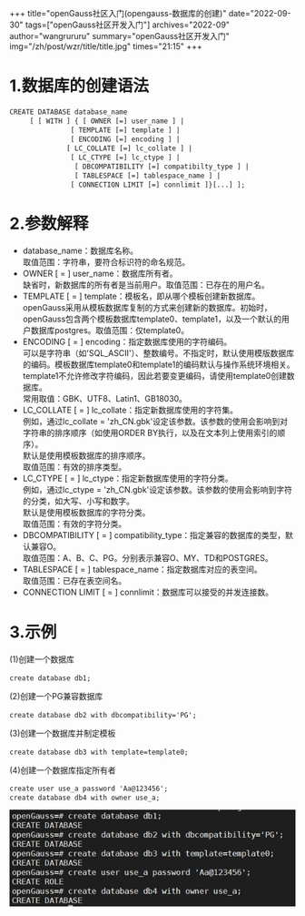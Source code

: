 +++
title="openGauss社区入门(opengauss-数据库的创建)"
date="2022-09-30"
tags=["openGauss社区开发入门"]
archives="2022-09"
author="wangrururu"
summary="openGauss社区开发入门"
img="/zh/post/wzr/title/title.jpg"
times="21:15"
+++

# 1.数据库的创建语法

```
CREATE DATABASE database_name
     [ [ WITH ] { [ OWNER [=] user_name ] | 
               [ TEMPLATE [=] template ] | 
               [ ENCODING [=] encoding ] |  
              [ LC_COLLATE [=] lc_collate ] | 
               [ LC_CTYPE [=] lc_ctype ] |
                [ DBCOMPATIBILITY [=] compatibilty_type ] |
                [ TABLESPACE [=] tablespace_name ] | 
               [ CONNECTION LIMIT [=] connlimit ]}[...] ];
```

# 2.参数解释<br />

- database_name：数据库名称。<br />
 取值范围：字符串，要符合标识符的命名规范。<br />
- OWNER [ = ] user_name：数据库所有者。<br />
 缺省时，新数据库的所有者是当前用户。取值范围：已存在的用户名。<br />
- TEMPLATE [ = ] template：模板名，即从哪个模板创建新数据库。<br />
 openGauss采用从模板数据库复制的方式来创建新的数据库。初始时，openGauss包含两个模板数据库template0、template1，以及一个默认的用户数据库postgres。取值范围：仅template0。<br />
- ENCODING [ = ] encoding：指定数据库使用的字符编码。<br />
 可以是字符串（如'SQL_ASCII'）、整数编号。不指定时，默认使用模版数据库的编码。模板数据库template0和template1的编码默认与操作系统环境相关。template1不允许修改字符编码，因此若要变更编码，请使用template0创建数据库。<br />
 常用取值：GBK、UTF8、Latin1、GB18030。<br />
- LC_COLLATE [ = ] lc_collate：指定新数据库使用的字符集。<br />
 例如，通过lc_collate = 'zh_CN.gbk'设定该参数。该参数的使用会影响到对字符串的排序顺序（如使用ORDER BY执行，以及在文本列上使用索引的顺序）。<br />
 默认是使用模板数据库的排序顺序。<br />
 取值范围：有效的排序类型。<br />
- LC_CTYPE [ = ] lc_ctype：指定新数据库使用的字符分类。<br />
 例如，通过lc_ctype = 'zh_CN.gbk'设定该参数。该参数的使用会影响到字符的分类，如大写、小写和数字。<br />
 默认是使用模板数据库的字符分类。<br />
 取值范围：有效的字符分类。<br />
- DBCOMPATIBILITY [ = ] compatibility_type：指定兼容的数据库的类型，默认兼容O。<br />
 取值范围：A、B、C、PG。分别表示兼容O、MY、TD和POSTGRES。<br />
- TABLESPACE [ = ] tablespace_name：指定数据库对应的表空间。<br />
 取值范围：已存在表空间名。<br />
- CONNECTION LIMIT [ = ] connlimit：数据库可以接受的并发连接数。<br />

# 3.示例<br />
(1)创建一个数据库<br />

`create database db1;`<br />

(2)创建一个PG兼容数据库<br />

`create database db2 with dbcompatibility='PG';`<br />

(3)创建一个数据库并制定模板<br />

`create database db3 with template=template0;`

(4)创建一个数据库指定所有者<br />

```
create user use_a password 'Aa@123456';
create database db4 with owner use_a;
```
![输入图片说明](%E6%95%B0%E6%8D%AE%E5%BA%93%E5%88%9B%E5%BB%BA.png)

